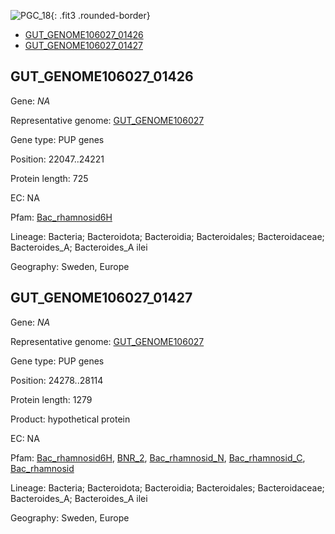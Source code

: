 ![PGC_18](../static/images/Clusters_figure/PGC_18.jpg){: .fit3 .rounded-border}

<ul id="myTab" class="nav nav-tabs">
  <li class="active">
        <a href="#tab1" data-toggle="tab">GUT_GENOME106027_01426</a>
  </li>
<li><a href="#tab2" data-toggle="tab">GUT_GENOME106027_01427</a></li>
</ul>

<div id="myTabContent" class="tab-content">
  <div class="tab-pane fade in active" id="tab1">

<h2 id="GUT_GENOME106027_01426">GUT_GENOME106027_01426</h2>
<p>Gene: <em>NA</em>
<p>Representative genome: <a href="https://www.ebi.ac.uk/metagenomics/genomes/MGYG-HGUT-01750">GUT_GENOME106027</a></p>
<p>Gene type: PUP genes</p>
<p>Position: 22047..24221</p>
<p>Protein length: 725</p>
<p>EC: NA</p>
<p>Pfam: <a href="http://pfam.xfam.org/family/Bac_rhamnosid6H">Bac_rhamnosid6H</a></p>

<p>Lineage: Bacteria; Bacteroidota; Bacteroidia; Bacteroidales; Bacteroidaceae; Bacteroides_A; Bacteroides_A ilei</p>
<p>Geography: Sweden, Europe</p>
  </div>

  <div class="tab-pane fade" id="tab2">

<h2 id="GUT_GENOME106027_01427">GUT_GENOME106027_01427</h2>
<p>Gene: <em>NA</em></p>
<p>Representative genome: <a href="https://www.ebi.ac.uk/metagenomics/genomes/MGYG-HGUT-01750">GUT_GENOME106027</a></p>
<p>Gene type: PUP genes</p>
<p>Position: 24278..28114</p>
<p>Protein length: 1279</p>
<p>Product: hypothetical protein</p>
<p>EC: NA</p>
<p>Pfam: <a href="http://pfam.xfam.org/family/Bac_rhamnosid6H">Bac_rhamnosid6H</a>, <a href="http://pfam.xfam.org/family/BNR_2">BNR_2</a>, <a href="http://pfam.xfam.org/family/Bac_rhamnosid_N">Bac_rhamnosid_N</a>, <a href="http://pfam.xfam.org/family/Bac_rhamnosid_C">Bac_rhamnosid_C</a>, <a href="http://pfam.xfam.org/family/Bac_rhamnosid">Bac_rhamnosid</a></p>
<p>Lineage: Bacteria; Bacteroidota; Bacteroidia; Bacteroidales; Bacteroidaceae; Bacteroides_A; Bacteroides_A ilei</p>
<p>Geography: Sweden, Europe</p>

  </div>
</div>
